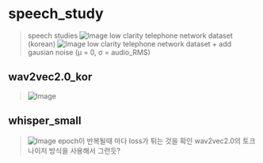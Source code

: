 # speech_study
>speech studies
>![Image](https://github.com/user-attachments/assets/e3d5032c-81b5-4e32-9b3e-f684b0dbee19)
>low clarity telephone network dataset (korean)
>![Image](https://github.com/user-attachments/assets/f2a032d1-fae7-4999-bb60-507250686080)
>low clarity telephone network dataset + add gausian noise (μ = 0, σ = audio_RMS) 
## wav2vec2.0_kor
>![Image](https://github.com/user-attachments/assets/a36ef49b-df12-4bd8-947f-78f44c1c3db7)
## whisper_small
>![Image](https://github.com/user-attachments/assets/a392769d-1fe2-40c0-8cc2-5b86adfe6bb2)
>epoch이 반복될때 마다 loss가 튀는 것을 확인 wav2vec2.0의 토크나이저 방식을 사용해서 그런듯?
